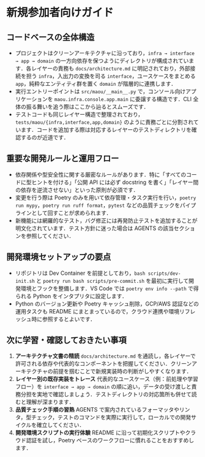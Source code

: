 # 新規参加者向けガイド

## コードベースの全体構造
- プロジェクトはクリーンアーキテクチャに沿っており，`infra → interface → app → domain` の一方向依存を保つようにディレクトリが構成されています．各レイヤーの責務も `docs/architecture.md` に明記されており，外部接続を担う `infra`，入出力の変換を司る `interface`，ユースケースをまとめる `app`，純粋なエンティティ群を置く `domain` が階層的に連携します．
- 実行エントリーポイントは `src/maou/__main__.py` で，コンソール向けアプリケーションを `maou.infra.console.app.main` に委譲する構造です．CLI 全体の振る舞いを追う際はここから辿るとスムーズです．
- テストコードも同じレイヤー構造で整理されており，`tests/maou/{infra,interface,app,domain}` のように責務ごとに分割されています．コードを追加する際は対応するレイヤーのテストディレクトリを確認するのが近道です．

## 重要な開発ルールと運用フロー
- 依存関係や型安全性に関する厳密なルールがあります．特に「すべてのコードに型ヒントを付ける」「公開 API には必ず docstring を書く」「レイヤー間の依存を逆流させない」といった原則が必須です．
- 変更を行う際は Poetry のみを用いて依存管理・タスク実行を行い，`poetry run mypy`，`poetry run ruff format`，`pytest` などの品質チェックをパイプラインとして回すことが求められます．
- 新機能には網羅的なテスト，バグ修正には再発防止テストを追加することが明文化されています．テスト方針に迷った場合は AGENTS の該当セクションを参照してください．

## 開発環境セットアップの要点
- リポジトリは Dev Container を前提としており，`bash scripts/dev-init.sh` と `poetry run bash scripts/pre-commit.sh` を最初に実行して開発環境とフックを整備します．VS Code では `poetry env info --path` で得られる Python をインタプリタに設定します．
- Python のバージョン更新や Poetry キャッシュ削除，GCP/AWS 認証などの運用タスクも README にまとまっているので，クラウド連携や環境リフレッシュ時に参照するとよいです．

## 次に学習・確認しておきたい事項
1. **アーキテクチャ文書の精読**
   `docs/architecture.md` を通読し，各レイヤーで許可される依存や代表的なコンポーネントを把握してください．クリーンアーキテクチャの前提を掴むことで新規実装時の判断がしやすくなります．
2. **レイヤー別の既存実装をトレース**
   代表的なユースケース（例：前処理や学習フロー）を `interface → app → domain` の順に追い，データの受け渡しと責務分担を実地で確認しましょう．テストディレクトリの対応箇所も併せて読むと理解が深まります．
3. **品質チェック手順の習熟**
   AGENTS で案内されているフォーマッタやリンタ，型チェック，テストのコマンドを実際に実行して，ローカルでの開発サイクルを確立してください．
4. **開発環境スクリプトの実行体験**
   README に沿って初期化スクリプトやクラウド認証を試し，Poetry ベースのワークフローに慣れることをおすすめします．
